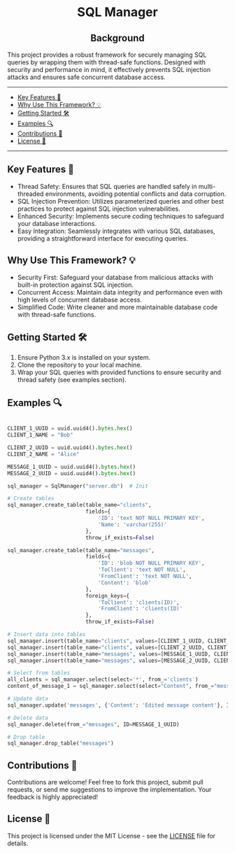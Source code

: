 <h1 align="center">SQL Manager</h1>
<h2 align="center">Background</h2>

This project provides a robust framework for securely managing SQL queries by wrapping them with thread-safe functions. Designed with security and performance in mind, it effectively prevents SQL injection attacks and ensures safe concurrent database access.

---
- [Key Features 🌟](#key-features-)
- [Why Use This Framework? 💡](#why-use-this-framework-)
- [Getting Started 🛠️](#getting-started-)
- [Examples 🔍](#examples-)
- [Contributions 👥](#contributions-)
- [License 📜](#license-)
---

## Key Features 🌟
* Thread Safety: Ensures that SQL queries are handled safely in multi-threaded environments, avoiding potential conflicts and data corruption.
* SQL Injection Prevention: Utilizes parameterized queries and other best practices to protect against SQL injection vulnerabilities.
* Enhanced Security: Implements secure coding techniques to safeguard your database interactions.
* Easy Integration: Seamlessly integrates with various SQL databases, providing a straightforward interface for executing queries.

## Why Use This Framework? 💡
* Security First: Safeguard your database from malicious attacks with built-in protection against SQL injection.
* Concurrent Access: Maintain data integrity and performance even with high levels of concurrent database access.
* Simplified Code: Write cleaner and more maintainable database code with thread-safe functions.

## Getting Started 🛠️
1. Ensure Python 3.x is installed on your system.
2. Clone the repository to your local machine.
3. Wrap your SQL queries with provided functions to ensure security and thread safety (see examples section).

## Examples 🔍
```python

CLIENT_1_UUID = uuid.uuid4().bytes.hex()
CLIENT_1_NAME = "Bob"

CLIENT_2_UUID = uuid.uuid4().bytes.hex()
CLIENT_2_NAME = "Alice"

MESSAGE_1_UUID = uuid.uuid4().bytes.hex()
MESSAGE_2_UUID = uuid.uuid4().bytes.hex()

sql_manager = SqlManager("server.db")  # Init

# Create tables
sql_manager.create_table(table_name="clients",
                         fields={
                             'ID': 'text NOT NULL PRIMARY KEY',
                             'Name': 'varchar(255)'
                         },
                         throw_if_exists=False)

sql_manager.create_table(table_name="messages",
                         fields={
                             'ID': 'blob NOT NULL PRIMARY KEY',
                             'ToClient': 'text NOT NULL',
                             'FromClient': 'text NOT NULL',
                             'Content': 'blob'
                         },
                         foreign_keys={
                             'ToClient': 'clients(ID)',
                             'FromClient': 'clients(ID)'
                         },
                         throw_if_exists=False)

# Insert data into tables
sql_manager.insert(table_name="clients", values=[CLIENT_1_UUID, CLIENT_1_NAME])
sql_manager.insert(table_name="clients", values=[CLIENT_2_UUID, CLIENT_2_NAME])
sql_manager.insert(table_name="messages", values=[MESSAGE_1_UUID, CLIENT_1_UUID, CLIENT_2_UUID, "Hello Alice!"])
sql_manager.insert(table_name="messages", values=[MESSAGE_2_UUID, CLIENT_2_UUID, CLIENT_1_UUID, "Hello Bob!"])

# Select from tables
all_clients = sql_manager.select(select='*', from_='clients')
content_of_message_1 = sql_manager.select(select="Content", from_="messages", ID=MESSAGE_1_UUID

# Update data
sql_manager.update('messages', {'Content': 'Edited message content'}, ID=MESSAGE_1_UUID)

# Delete data
sql_manager.delete(from_="messages", ID=MESSAGE_1_UUID)

# Drop table
sql_manager.drop_table("messages")
```

## Contributions 👥
Contributions are welcome!
Feel free to fork this project, submit pull requests, or send me suggestions to improve the implementation.
Your feedback is highly appreciated!

## License 📜
This project is licensed under the MIT License - see the [LICENSE](LICENSE) file for details.
